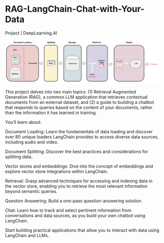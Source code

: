 # RAG-LangChain-Chat-with-Your-Data
Project | DeepLearning.AI

![](overview.png?raw=True)

This project delves into two main topics: (1) Retrieval Augmented Generation (RAG), a common LLM application that retrieves contextual documents from an external dataset, and (2) a guide to building a chatbot that responds to queries based on the content of your documents, rather than the information it has learned in training.

You’ll learn about:

Document Loading: Learn the fundamentals of data loading and discover over 80 unique loaders LangChain provides to access diverse data sources, including audio and video.

Document Splitting: Discover the best practices and considerations for splitting data.

Vector stores and embeddings: Dive into the concept of embeddings and explore vector store integrations within LangChain.

Retrieval: Grasp advanced techniques for accessing and indexing data in the vector store, enabling you to retrieve the most relevant information beyond semantic queries.

Question Answering: Build a one-pass question-answering solution.

Chat: Learn how to track and select pertinent information from conversations and data sources, as you build your own chatbot using LangChain.

Start building practical applications that allow you to interact with data using LangChain and LLMs.
